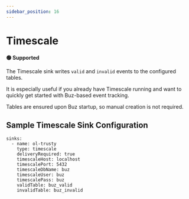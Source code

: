 ```yaml
---
sidebar_position: 16
---
```


# Timescale

**🟢 Supported**

The Timescale sink writes `valid` and `invalid` events to the configured tables.

It is especially useful if you already have Timescale running and want to quickly get started with Buz-based event tracking.

Tables are ensured upon Buz startup, so manual creation is not required.

## Sample Timescale Sink Configuration

```
sinks:
  - name: ol-trusty
    type: timescale
    deliveryRequired: true
    timescaleHost: localhost
    timescalePort: 5432
    timescaleDbName: buz
    timescaleUser: buz
    timescalePass: buz
    validTable: buz_valid
    invalidTable: buz_invalid
```
